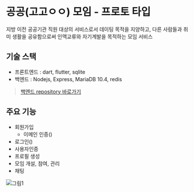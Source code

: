 # 공공(고고ㅇㅇ) 모임 - 프로토 타입

지방 이전 공공기관 직원 대상의 서비스로서 데이팅 목적을 지양하고, 다른 사람들과 취미 생활을 공유함으로써 인맥교류와 자기계발을 목적하는 모임 서비스

## 기술 스택
- 프론트엔드 : dart, flutter, sqlite
- 백엔드 : Nodejs, Express, MariaDB 10.4, redis
> [백엔드 repository 바로가기](https://github.com/jerry92k/gogooo-backend)

## 주요 기능
- 회원가입
  - 이메인 인증()
- 로그인()
- 사용자인증
- 프로필 생성
- 모임 개설, 참여, 관리
- 채팅

![그림1](https://user-images.githubusercontent.com/62507373/148913617-57a90c95-ecaf-498b-a0f6-d526a230456a.png)